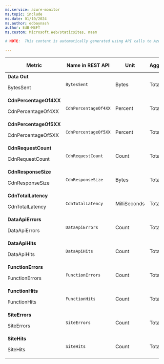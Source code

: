 ```yaml
---
ms.service: azure-monitor
ms.topic: include
ms.date: 01/10/2024
ms.author: edbaynash
author: EdB-MSFT
ms.custom: Microsoft.Web/staticsites, naam

# NOTE:  This content is automatically generated using API calls to Azure. Any edits made on these files will be overwritten in the next run of the script. 
 
---
```


  
  
|Metric|Name in REST API|Unit|Aggregation|Dimensions|Time Grains|DS Export|
|---|---|---|---|---|---|---|
|**Data Out**<p><p>BytesSent |`BytesSent` |Bytes |Total |\<none\>|PT5M, PT1H, P1D |Yes|
|**CdnPercentageOf4XX**<p><p>CdnPercentageOf4XX |`CdnPercentageOf4XX` |Percent |Total |\<none\>|PT5M, PT1H, P1D |Yes|
|**CdnPercentageOf5XX**<p><p>CdnPercentageOf5XX |`CdnPercentageOf5XX` |Percent |Total |\<none\>|PT5M, PT1H, P1D |Yes|
|**CdnRequestCount**<p><p>CdnRequestCount |`CdnRequestCount` |Count |Total |\<none\>|PT5M, PT1H, P1D |Yes|
|**CdnResponseSize**<p><p>CdnResponseSize |`CdnResponseSize` |Bytes |Total |\<none\>|PT5M, PT1H, P1D |Yes|
|**CdnTotalLatency**<p><p>CdnTotalLatency |`CdnTotalLatency` |MilliSeconds |Total |\<none\>|PT5M, PT1H, P1D |Yes|
|**DataApiErrors**<p><p>DataApiErrors |`DataApiErrors` |Count |Total |\<none\>|PT5M, PT1H, P1D |Yes|
|**DataApiHits**<p><p>DataApiHits |`DataApiHits` |Count |Total |\<none\>|PT5M, PT1H, P1D |Yes|
|**FunctionErrors**<p><p>FunctionErrors |`FunctionErrors` |Count |Total |\<none\>|PT5M, PT1H, P1D |Yes|
|**FunctionHits**<p><p>FunctionHits |`FunctionHits` |Count |Total |\<none\>|PT5M, PT1H, P1D |Yes|
|**SiteErrors**<p><p>SiteErrors |`SiteErrors` |Count |Total |\<none\>|PT5M, PT1H, P1D |Yes|
|**SiteHits**<p><p>SiteHits |`SiteHits` |Count |Total |\<none\>|PT5M, PT1H, P1D |Yes|